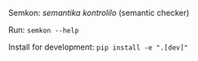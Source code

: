 Semkon: _semantika kontrolilo_ (semantic checker)


Run: `semkon --help`


Install for development: `pip install -e ".[dev]"`
